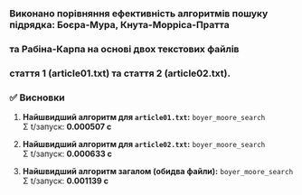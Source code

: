 ### Виконано порівняння ефективність алгоритмів пошуку підрядка: Боєра-Мура, Кнута-Морріса-Пратта 
### та Рабіна-Карпа на основі двох текстових файлів 
### стаття 1 (article01.txt) та стаття 2 (article02.txt). 

### ✅ Висновки

1. **Найшвидший алгоритм для `article01.txt`:** `boyer_moore_search`  
   Σ t/запуск: **0.000507 с**

2. **Найшвидший алгоритм для `article02.txt`:** `boyer_moore_search`  
   Σ t/запуск: **0.000633 с**

3. **Найшвидший алгоритм загалом (обидва файли):** `boyer_moore_search`  
   Σ t/запуск: **0.001139 с**
